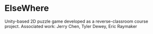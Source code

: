 # ElseWhere
Unity-based 2D puzzle game developed as a reverse-classroom course project.
Associated work: Jerry Chen, Tyler Dewey, Eric Raymaker

